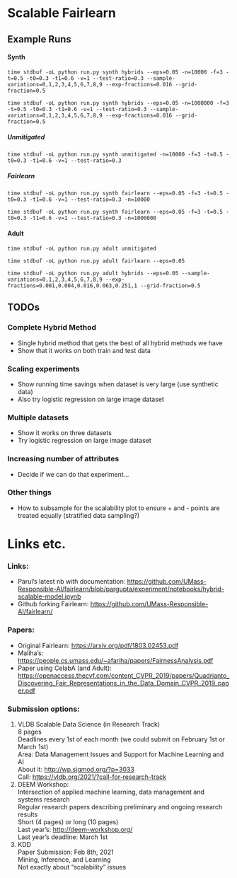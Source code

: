 # Scalable Fairlearn


## Example Runs

#### Synth
```
time stdbuf -oL python run.py synth hybrids --eps=0.05 -n=10000 -f=3 -t=0.5 -t0=0.3 -t1=0.6 -v=1 --test-ratio=0.3 --sample-variations=0,1,2,3,4,5,6,7,8,9 --exp-fractions=0.016 --grid-fraction=0.5
```

```
time stdbuf -oL python run.py synth hybrids --eps=0.05 -n=1000000 -f=3 -t=0.5 -t0=0.3 -t1=0.6 -v=1 --test-ratio=0.3 --sample-variations=0,1,2,3,4,5,6,7,8,9 --exp-fractions=0.016 --grid-fraction=0.5
```

##### Unmitigated
```
time stdbuf -oL python run.py synth unmitigated -n=10000 -f=3 -t=0.5 -t0=0.3 -t1=0.6 -v=1 --test-ratio=0.3
```

##### Fairlearn
```
time stdbuf -oL python run.py synth fairlearn --eps=0.05 -f=3 -t=0.5 -t0=0.3 -t1=0.6 -v=1 --test-ratio=0.3 -n=10000
```
```
time stdbuf -oL python run.py synth fairlearn --eps=0.05 -f=3 -t=0.5 -t0=0.3 -t1=0.6 -v=1 --test-ratio=0.3 -n=1000000
```


#### Adult
```
time stdbuf -oL python run.py adult unmitigated
```


```
time stdbuf -oL python run.py adult fairlearn --eps=0.05
```
```
time stdbuf -oL python run.py adult hybrids --eps=0.05 --sample-variations=0,1,2,3,4,5,6,7,8,9 --exp-fractions=0.001,0.004,0.016,0.063,0.251,1 --grid-fraction=0.5
```




## TODOs

### Complete Hybrid Method
* Single hybrid method that gets the best of all hybrid methods we have
* Show that it works on both train and test data

### Scaling experiments
* Show running time savings when dataset is very large (use synthetic data)
* Also try logistic regression on large image dataset

### Multiple datasets
* Show it works on three datasets
* Try logistic regression on large image dataset

### Increasing number of attributes
* Decide if we can do that experiment...

### Other things
* How to subsample for the scalability plot to ensure + and - points are treated equally (stratified data sampling?)


# Links etc.
### Links:
* Parul’s latest nb with documentation: https://github.com/UMass-Responsible-AI/fairlearn/blob/pargupta/experiment/notebooks/hybrid-scalable-model.ipynb 
* Github forking Fairlearn: https://github.com/UMass-Responsible-AI/fairlearn/


### Papers:
* Original Fairlearn: https://arxiv.org/pdf/1803.02453.pdf 
* Maliha’s: https://people.cs.umass.edu/~afariha/papers/FairnessAnalysis.pdf
* Paper using CelabA (and Adult): https://openaccess.thecvf.com/content_CVPR_2019/papers/Quadrianto_Discovering_Fair_Representations_in_the_Data_Domain_CVPR_2019_paper.pdf


### Submission options:
1. VLDB Scalable Data Science (in Research Track)<br>
   8 pages<br>
   Deadlines every 1st of each month (we could submit on February 1st or March 1st)<br>
   Area: Data Management Issues and Support for Machine Learning and AI <br>
   About it: http://wp.sigmod.org/?p=3033<br>
   Call: https://vldb.org/2021/?call-for-research-track<br>
2. DEEM Workshop:<br>
    Intersection of applied machine learning, data management and systems research<br>
    Regular research papers describing preliminary and ongoing research results<br>
    Short (4 pages) or long (10 pages)<br>
    Last year’s: http://deem-workshop.org/ <br>
    Last year’s deadline: March 1st<br>
3. KDD<br>
    Paper Submission: Feb 8th, 2021<br>
    Mining, Inference, and Learning<br>
    Not exactly about “scalability” issues
